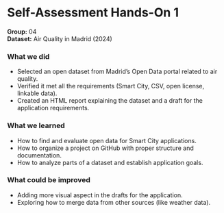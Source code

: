 # Self-Assessment Hands-On 1

**Group:** 04  
**Dataset:** Air Quality in Madrid (2024)

### What we did
- Selected an open dataset from Madrid’s Open Data portal related to air quality.
- Verified it met all the requirements (Smart City, CSV, open license, linkable data).
- Created an HTML report explaining the dataset and a draft for the application requirements.

### What we learned
- How to find and evaluate open data for Smart City applications.
- How to organize a project on GitHub with proper structure and documentation.
- How to analyze parts of a dataset and establish application goals.

### What could be improved
- Adding more visual aspect in the drafts for the application.
- Exploring how to merge data from other sources (like weather data).
